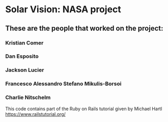 # Solar Vision: NASA project

## These are the people that worked on the project:  
### Kristian Comer  
### Dan Esposito  
### Jackson Lucier  
### Francesco Alessandro Stefano Mikulis-Borsoi  
### Charlie Nitschelm  

This code contains part of the Ruby on Rails tutorial given by Michael Hartl  
https://www.railstutorial.org/